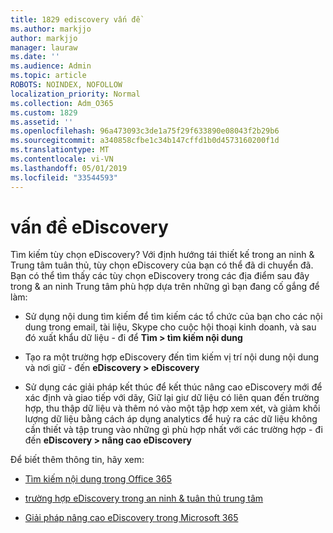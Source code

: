 ```yaml
---
title: 1829 ediscovery vấn đề
ms.author: markjjo
author: markjjo
manager: lauraw
ms.date: ''
ms.audience: Admin
ms.topic: article
ROBOTS: NOINDEX, NOFOLLOW
localization_priority: Normal
ms.collection: Adm_O365
ms.custom: 1829
ms.assetid: ''
ms.openlocfilehash: 96a473093c3de1a75f29f633890e08043f2b29b6
ms.sourcegitcommit: a340858cfbe1c34b147cffd1b0d4573160200f1d
ms.translationtype: MT
ms.contentlocale: vi-VN
ms.lasthandoff: 05/01/2019
ms.locfileid: "33544593"
---
```

# <a name="ediscovery-issues"></a>vấn đề eDiscovery

Tìm kiếm tùy chọn eDiscovery? Với định hướng tái thiết kế trong an ninh & Trung tâm tuân thủ, tùy chọn eDiscovery của bạn có thể đã di chuyển đã.  Bạn có thể tìm thấy các tùy chọn eDiscovery trong các địa điểm sau đây trong & an ninh Trung tâm phù hợp dựa trên những gì bạn đang cố gắng để làm:

- Sử dụng nội dung tìm kiếm để tìm kiếm các tổ chức của bạn cho các nội dung trong email, tài liệu, Skype cho cuộc hội thoại kinh doanh, và sau đó xuất khẩu dữ liệu - đi để **Tìm > tìm kiếm nội dung**

- Tạo ra một trường hợp eDiscovery đến tìm kiếm vị trí nội dung nội dung và nơi giữ - đến **eDiscovery > eDiscovery**

- Sử dụng các giải pháp kết thúc để kết thúc nâng cao eDiscovery mới để xác định và giao tiếp với dãy, Giữ lại giư dữ liệu có liên quan đến trường hợp, thu thập dữ liệu và thêm nó vào một tập hợp xem xét, và giảm khối lượng dữ liệu bằng cách áp dụng analytics để huỷ ra các dữ liệu không cần thiết và tập trung vào những gì phù hợp nhất với các trường hợp - đi đến **eDiscovery > nâng cao eDiscovery**

Để biết thêm thông tin, hãy xem:

- [Tìm kiếm nội dung trong Office 365](https://docs.microsoft.com/office365/securitycompliance/content-search)

- [trường hợp eDiscovery trong an ninh & tuân thủ trung tâm](https://docs.microsoft.com/office365/securitycompliance/ediscovery-cases)

- [Giải pháp nâng cao eDiscovery trong Microsoft 365](https://docs.microsoft.com/office365/securitycompliance/compliance20/overview-ediscovery-20)

